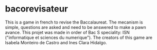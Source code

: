 # bacorevisateur
This is a game in french to revise the Baccalaureat. The mecanism is simple, questions are asked and need to be answered to make a pawn avance. 
This projet was made in order of Bac S speciality: ISN ("informatique et sciences du numerique").
The creators of this game are Isabela Monteiro de Castro and Ines Clara Hidalgo.
